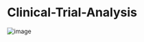 # Clinical-Trial-Analysis

![image](https://github.com/user-attachments/assets/254a95f4-cbb7-4902-b548-f3d04b51e56a)

